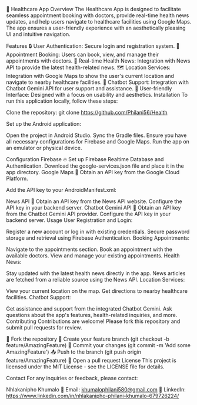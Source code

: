🏥 Healthcare App
Overview
The Healthcare App is designed to facilitate seamless appointment booking with doctors, provide real-time health news updates, and help users navigate to healthcare facilities using Google Maps. The app ensures a user-friendly experience with an aesthetically pleasing UI and intuitive navigation.

Features
🔒 User Authentication: Secure login and registration system.
📅 Appointment Booking: Users can book, view, and manage their appointments with doctors.
📰 Real-time Health News: Integration with News API to provide the latest health-related news.
🗺️ Location Services: Integration with Google Maps to show the user's current location and navigate to nearby healthcare facilities.
💬 Chatbot Support: Integration with Chatbot Gemini API for user support and assistance.
🌟 User-friendly Interface: Designed with a focus on usability and aesthetics.
Installation
To run this application locally, follow these steps:

Clone the repository:
git clone https://github.com/Philani56/Health

Set up the Android application:

Open the project in Android Studio.
Sync the Gradle files.
Ensure you have all necessary configurations for Firebase and Google Maps.
Run the app on an emulator or physical device.

Configuration
Firebase
🔥 Set up Firebase Realtime Database and Authentication.
Download the google-services.json file and place it in the app directory.
Google Maps
📍 Obtain an API key from the Google Cloud Platform.

Add the API key to your AndroidManifest.xml:

<meta-data
    android:name="com.google.android.geo.API_KEY"
    android:value="YOUR_API_KEY"/>

News API
📰 Obtain an API key from the News API website.
Configure the API key in your backend server.
Chatbot Gemini API
💬 Obtain an API key from the Chatbot Gemini API provider.
Configure the API key in your backend server.
Usage
User Registration and Login:

Register a new account or log in with existing credentials.
Secure password storage and retrieval using Firebase Authentication.
Booking Appointments:

Navigate to the appointments section.
Book an appointment with the available doctors.
View and manage your existing appointments.
Health News:

Stay updated with the latest health news directly in the app.
News articles are fetched from a reliable source using the News API.
Location Services:

View your current location on the map.
Get directions to nearby healthcare facilities.
Chatbot Support:

Get assistance and support from the integrated Chatbot Gemini.
Ask questions about the app's features, health-related inquiries, and more.
Contributing
Contributions are welcome! Please fork this repository and submit pull requests for review.

🍴 Fork the repository
🌿 Create your feature branch (git checkout -b feature/AmazingFeature)
💾 Commit your changes (git commit -m 'Add some AmazingFeature')
📤 Push to the branch (git push origin feature/AmazingFeature)
🔄 Open a pull request
License
This project is licensed under the MIT License - see the LICENSE file for details.

Contact
For any inquiries or feedback, please contact:

Nhlakanipho Khumalo
📧 Email: khumalophilani580@gmail.com
💼 LinkedIn: https://www.linkedin.com/in/nhlakanipho-philani-khumalo-679726224/ 
